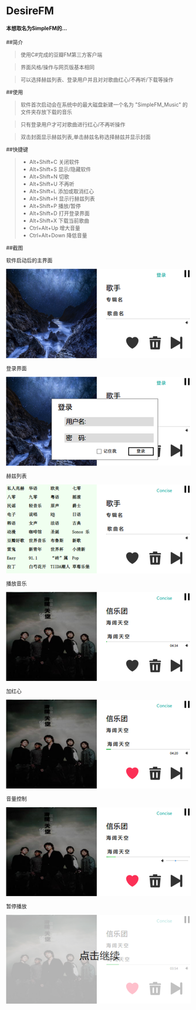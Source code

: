 # DesireFM
#### 本想取名为SimpleFM的...


##简介

>使用C#完成的豆瓣FM第三方客户端

>界面风格/操作与网页版基本相同

>可以选择赫兹列表、登录用户并且对对歌曲红心/不再听/下载等操作


  
##使用

>软件首次启动会在系统中的最大磁盘新建一个名为 "SimpleFM_Music" 的文件夹存放下载的音乐

>只有登录用户才可对歌曲进行红心/不再听操作

>双击封面显示赫兹列表,单击赫兹名称选择赫兹并显示封面



##快捷键
>* Alt+Shift+C  关闭软件
>* Alt+Shift+S  显示/隐藏软件
>* Alt+Shift+N  切歌
>* Alt+Shift+U  不再听
>* Alt+Shift+L  添加或取消红心
>* Alt+Shift+H  显示行赫兹列表
>* Alt+Shift+P  播放/暂停
>* Alt+Shift+D  打开登录界面
>* Alt+Shift+X  下载当前歌曲
>* Ctrl+Alt+Up  增大音量
>* Ctrl+Alt+Down  降低音量


##截图
  
软件启动后的主界面  
  
![主界面](/Screenshot/Screenshot_1.png)



登录界面
  
![登录界面](/Screenshot/Screenshot_2.png)



赫兹列表
  
![赫兹列表](/Screenshot/Screenshot_3.png)



播放音乐
  
![播放音乐](/Screenshot/Screenshot_4.png)


加红心
  
![加红心](/Screenshot/Screenshot_5.png)



音量控制
  
![音量控制](/Screenshot/Screenshot_6.png)



暂停播放
  
![暂停播放](/Screenshot/Screenshot_7.png)





